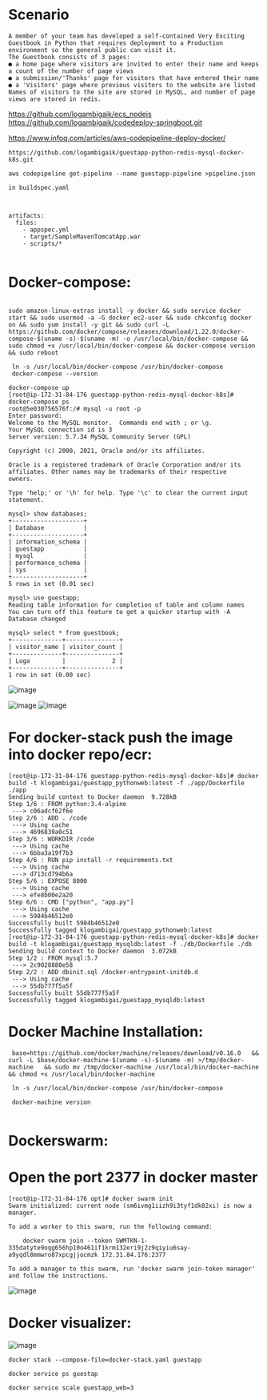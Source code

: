 # Scenario
```
A member of your team has developed a self-contained Very Exciting Guestbook in Python that requires deployment to a Production environment so the general public can visit it.
The Guestbook consists of 3 pages:
● a home page where visitors are invited to enter their name and keeps a count of the number of page views
● a submission/'Thanks' page for visitors that have entered their name
● a 'Visitors' page where previous visitors to the website are listed
Names of visitors to the site are stored in MySQL, and number of page views are stored in redis.

```
https://github.com/logambigaik/ecs_nodejs
https://github.com/logambigaik/codedeploy-springboot.git

https://www.infoq.com/articles/aws-codepipeline-deploy-docker/


```
https://github.com/logambigaik/guestapp-python-redis-mysql-docker-k8s.git

aws codepipeline get-pipeline --name guestapp-pipeline >pipeline.json

in buildspec.yaml



artifacts:
  files:
    - appspec.yml
    - target/SampleMavenTomcatApp.war
    - scripts/*
    
 ```

# Docker-compose:

```

sudo amazon-linux-extras install -y docker && sudo service docker start && sudo usermod -a -G docker ec2-user && sudo chkconfig docker on && sudo yum install -y git && sudo curl -L https://github.com/docker/compose/releases/download/1.22.0/docker-compose-$(uname -s)-$(uname -m) -o /usr/local/bin/docker-compose && sudo chmod +x /usr/local/bin/docker-compose && docker-compose version && sudo reboot

 ln -s /usr/local/bin/docker-compose /usr/bin/docker-compose
 docker-compose --version
```

```
docker-compose up
[root@ip-172-31-84-176 guestapp-python-redis-mysql-docker-k8s]# docker-compose ps
root@5e030756576f:/# mysql -u root -p
Enter password:
Welcome to the MySQL monitor.  Commands end with ; or \g.
Your MySQL connection id is 3
Server version: 5.7.34 MySQL Community Server (GPL)

Copyright (c) 2000, 2021, Oracle and/or its affiliates.

Oracle is a registered trademark of Oracle Corporation and/or its
affiliates. Other names may be trademarks of their respective
owners.

Type 'help;' or '\h' for help. Type '\c' to clear the current input statement.

mysql> show databases;
+--------------------+
| Database           |
+--------------------+
| information_schema |
| guestapp           |
| mysql              |
| performance_schema |
| sys                |
+--------------------+
5 rows in set (0.01 sec)

mysql> use guestapp;
Reading table information for completion of table and column names
You can turn off this feature to get a quicker startup with -A
Database changed

mysql> select * from guestbook;
+--------------+---------------+
| visitor_name | visitor_count |
+--------------+---------------+
| Loga         |             2 |
+--------------+---------------+
1 row in set (0.00 sec)

```
![image](https://user-images.githubusercontent.com/54719289/120852752-88fa9800-c572-11eb-9ee4-a3a1107cddd9.png)

![image](https://user-images.githubusercontent.com/54719289/120852919-ce1eca00-c572-11eb-9021-201aa75b498c.png)
![image](https://user-images.githubusercontent.com/54719289/120852949-dc6ce600-c572-11eb-86e9-12b51060779f.png)


# For docker-stack push the image into docker repo/ecr:

```
[root@ip-172-31-84-176 guestapp-python-redis-mysql-docker-k8s]# docker build -t klogambigai/guestapp_pythonweb:latest -f ./app/Dockerfile ./app
Sending build context to Docker daemon  9.728kB
Step 1/6 : FROM python:3.4-alpine
 ---> c06adcf62f6e
Step 2/6 : ADD . /code
 ---> Using cache
 ---> 4696839a0c51
Step 3/6 : WORKDIR /code
 ---> Using cache
 ---> 6bba3a19f7b3
Step 4/6 : RUN pip install -r requirements.txt
 ---> Using cache
 ---> d713cd794b6a
Step 5/6 : EXPOSE 8000
 ---> Using cache
 ---> efe8b00e2a20
Step 6/6 : CMD ["python", "app.py"]
 ---> Using cache
 ---> 5984b46512e0
Successfully built 5984b46512e0
Successfully tagged klogambigai/guestapp_pythonweb:latest
[root@ip-172-31-84-176 guestapp-python-redis-mysql-docker-k8s]# docker build -t klogambigai/guestapp_mysqldb:latest -f ./db/Dockerfile ./db
Sending build context to Docker daemon  3.072kB
Step 1/2 : FROM mysql:5.7
 ---> 2c9028880e58
Step 2/2 : ADD dbinit.sql /docker-entrypoint-initdb.d
 ---> Using cache
 ---> 55db777f5a5f
Successfully built 55db777f5a5f
Successfully tagged klogambigai/guestapp_mysqldb:latest

```


# Docker Machine Installation:

```
 base=https://github.com/docker/machine/releases/download/v0.16.0   && curl -L $base/docker-machine-$(uname -s)-$(uname -m) >/tmp/docker-machine   && sudo mv /tmp/docker-machine /usr/local/bin/docker-machine   && chmod +x /usr/local/bin/docker-machine

 ln -s /usr/local/bin/docker-compose /usr/bin/docker-compose
 
 docker-machine version
 
```

# Dockerswarm:

# Open the port 2377 in docker master

```
[root@ip-172-31-84-176 opt]# docker swarm init
Swarm initialized: current node (sm6ivmg1iizh9i3tyf1dk82xi) is now a manager.

To add a worker to this swarm, run the following command:

    docker swarm join --token SWMTKN-1-335datyte9oqg656hp10o461if1krm132eri9j2z9qiyiu6say-a9yqdl8mmwro87xpcgjjocmzk 172.31.84.176:2377

To add a manager to this swarm, run 'docker swarm join-token manager' and follow the instructions.

```
![image](https://user-images.githubusercontent.com/54719289/120864464-2ad6b080-c584-11eb-8748-2dff9ae7182f.png)



# Docker visualizer:

![image](https://user-images.githubusercontent.com/54719289/120867457-de8e6f00-c589-11eb-94b3-b12a9861d18b.png)

```
docker stack --compose-file=docker-stack.yaml guestapp

docker service ps guestap

docker service scale guestapp_web=3
```
